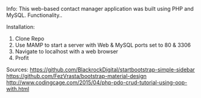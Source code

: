 Info:
This web-based contact manager application was built using PHP and MySQL. Functionality..

Installation:
1. Clone Repo
2. Use MAMP to start a server with Web & MySQL ports set to 80 & 3306
3. Navigate to localhost with a web browser
4. Profit

Sources:
https://github.com/BlackrockDigital/startbootstrap-simple-sidebar
https://github.com/FezVrasta/bootstrap-material-design
http://www.codingcage.com/2015/04/php-pdo-crud-tutorial-using-oop-with.html
